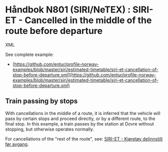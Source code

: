 # Håndbok N801 \(SIRI/NeTEX\) : SIRI-ET - Cancelled in the middle of the route before departure

XML

See complete example:

* [https://github.com/entur/profile-norway-examples/blob/master/siri/estimated-timetable/siri-et-cancellation-of-stop-before-departure.xml](https://github.com/entur/profile-norway-examples/blob/master/siri/estimated-timetable/siri-et-cancellation-of-stop-before-departure.xml)

## Train passing by stops <a id="SIRI-ET-Cancelledinthemiddleoftheroutebeforedeparture-Trainpassingbystops"></a>

With cancellations in the middle of a route, it is inferred that the vehicle will pass by certain stops and proceed directly, or by a different route, to the final stop. In this example, a train passes by the station at Dovre without stopping, but otherwise operates normally.

For cancellations of the "rest of the route", see: [SIRI-ET - Kjøretøy delinnstilt før avgang](handbok-n801-siri-netex-siri-et-cancelled-before-departure.md).

